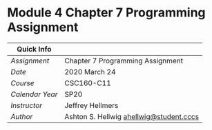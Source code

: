 # Module 4 Chapter 7 Programming Assignment

| __Quick Info__  |                                           |
| --------------- | ----------------------------------------- |
| _Assignment_    | Chapter 7 Programming Assignment          |
| _Date_          | 2020 March 24                             |
| _Course_        | CSC160-C11                                |
| _Calendar Year_ | SP20                                      |
| _Instructor_    | Jeffrey Hellmers                          |
| _Author_        | Ashton S. Hellwig <ahellwig@student.cccs> |
